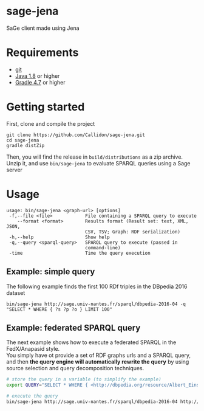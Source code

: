 # sage-jena
SaGe client made using Jena

# Requirements

* [git](https://git-scm.com/)
* [Java 1.8](http://www.oracle.com/technetwork/java/javase/downloads/index.html) or higher
* [Gradle 4.7](https://gradle.org) or higher

# Getting started

First, clone and compile the project
```
git clone https://github.com/Callidon/sage-jena.git
cd sage-jena
gradle distZip
```
Then, you will find the release in `build/distributions` as a zip archive.
Unzip it, and use `bin/sage-jena` to evaluate SPARQL queries using a Sage server

# Usage

```
usage: bin/sage-jena <graph-url> [options]
 -f,--file <file>            File containing a SPARQL query to execute
    --format <format>        Results format (Result set: text, XML, JSON,
                             CSV, TSV; Graph: RDF serialization)
 -h,--help                   Show help
 -q,--query <sparql-query>   SPARQL query to execute (passed in
                             command-line)
 -time                       Time the query execution
```

## Example: simple query

The following example finds the first 100 RDf triples in the DBpedia 2016 dataset

```
bin/sage-jena http://sage.univ-nantes.fr/sparql/dbpedia-2016-04 -q "SELECT * WHERE { ?s ?p ?o } LIMIT 100"
```

## Example: federated SPARQL query

The next example shows how to execute a federated SPARQL in the FedX/Anapasid style.   
You simply have ot provide a set of RDF graphs urls and a SPARQL query, and
then **the query engine will automatically rewrite the query** by using source selection and query decomposition techniques.

```bash
# store the query in a variable (to simplify the example)
export QUERY="SELECT * WHERE { <http://dbpedia.org/resource/Albert_Einstein> <http://www.w3.org/2002/07/owl#sameAs> ?cc . ?cc <http://www.w3.org/2000/01/rdf-schema#label> ?name. }"

# execute the query
bin/sage-jena http://sage.univ-nantes.fr/sparql/dbpedia-2016-04 http://sage.univ-nantes.fr/sparql/sameAs -q "$QUERY"
```


